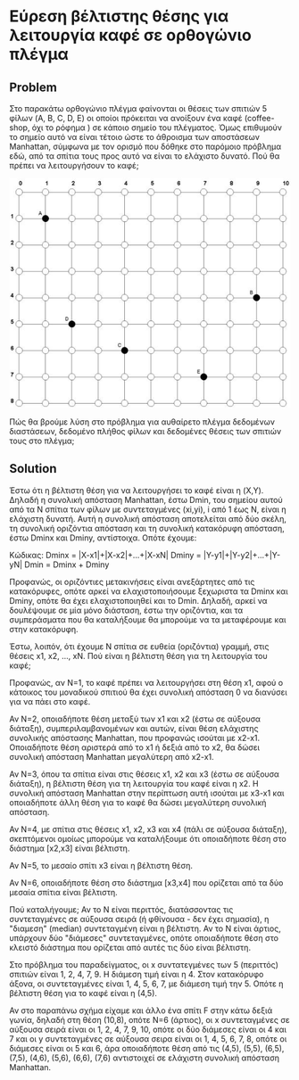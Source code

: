 # Εύρεση βέλτιστης θέσης για λειτουργία καφέ σε ορθογώνιο πλέγμα
## Problem
Στο παρακάτω ορθογώνιο πλέγμα φαίνονται οι θέσεις των σπιτιών 5 φίλων (A, B, C, D, E) οι οποίοι πρόκειται να ανοίξουν ένα καφέ (coffee-shop, όχι το ρόφημα  ) σε κάποιο σημείο του πλέγματος. Όμως επιθυμούν το σημείο αυτό να είναι τέτοιο ώστε το άθροισμα των αποστάσεων Manhattan, σύμφωνα με τον ορισμό που δόθηκε στο παρόμοιο πρόβλημα εδώ, από τα σπίτια τους προς αυτό να είναι το ελάχιστο δυνατό. Πού θα πρέπει να λειτουργήσουν το καφέ;  

![alt text](coffeeshop.jpg)    
  
Πώς θα βρούμε λύση στο πρόβλημα για αυθαίρετο πλέγμα δεδομένων διαστάσεων, δεδομένο πλήθος φίλων και δεδομένες θέσεις των σπιτιών τους στο πλέγμα;
## Solution
Έστω ότι η βέλτιστη θέση για να λειτουργήσει το καφέ είναι η (X,Y). Δηλαδή η συνολική απόσταση Manhattan, έστω Dmin, του σημείου αυτού από τα N σπίτια των φίλων με συντεταγμένες (xi,yi), i από 1 έως N, είναι η ελάχιστη δυνατή. Αυτή η συνολική απόσταση αποτελείται από δύο σκέλη, τη συνολική οριζόντια απόσταση και τη συνολική κατακόρυφη απόσταση, έστω Dminx και Dminy, αντίστοιχα. Οπότε έχουμε:

Κώδικας:
Dminx = |X-x1|+|X-x2|+...+|X-xN|
Dminy = |Y-y1|+|Y-y2|+...+|Y-yN|
Dmin = Dminx + Dminy

Προφανώς, οι οριζόντιες μετακινήσεις είναι ανεξάρτητες από τις κατακόρυφες, οπότε αρκεί να ελαχιστοποιήσουμε ξεχωριστα τα Dminx και Dminy, οπότε θα έχει ελαχιστοποιηθεί και το Dmin. Δηλαδή, αρκεί να δουλέψουμε σε μία μόνο διάσταση, έστω την οριζόντια, και τα συμπεράσματα που θα καταλήξουμε θα μπορούμε να τα μεταφέρουμε και στην κατακόρυφη.

Έστω, λοιπόν, ότι έχουμε N σπίτια σε ευθεία (οριζόντια) γραμμή, στις θέσεις x1, x2, ..., xN. Πού είναι η βέλτιστη θέση για τη λειτουργία του καφέ;

Προφανώς, αν N=1, το καφέ πρέπει να λειτουργήσει στη θέση x1, αφού ο κάτοικος του μοναδικού σπιτιού θα έχει συνολική απόσταση 0 να διανύσει για να πάει στο καφέ.

Αν N=2, οποιαδήποτε θέση μεταξύ των x1 και x2 (έστω σε αύξουσα διάταξη), συμπεριλαμβανομένων και αυτών, είναι θέση ελάχιστης συνολικής απόστασης Manhattan, που προφανώς ισούται με x2-x1. Οποιαδήποτε θέση αριστερά από το x1 ή δεξιά από το x2, θα δώσει συνολική απόσταση Manhattan μεγαλύτερη από x2-x1.

Αν N=3, όπου τα σπίτια είναι στις θέσεις x1, x2 και x3 (έστω σε αύξουσα διάταξη), η βέλτιστη θέση για τη λειτουργία του καφέ είναι η x2. Η συνολική απόσταση Manhattan στην περίπτωση αυτή ισούται με x3-x1 και οποιαδήποτε άλλη θέση για το καφέ θα δώσει μεγαλύτερη συνολική απόσταση.

Αν N=4, με σπίτια στις θέσεις x1, x2, x3 και x4 (πάλι σε αύξουσα διάταξη), σκεπτόμενοι ομοίως μπορούμε να καταλήξουμε ότι οποιαδήποτε θέση στο διάστημα [x2,x3] είναι βέλτιστη.

Αν N=5, το μεσαίο σπίτι x3 είναι η βέλτιστη θέση.

Αν N=6, οποιαδήποτε θέση στο διάστημα [x3,x4] που ορίζεται από τα δύο μεσαία σπίτια είναι βέλτιστη.

Πού καταλήγουμε; Αν το N είναι περιττός, διατάσσοντας τις συντεταγμένες σε αύξουσα σειρά (ή φθίνουσα - δεν έχει σημασία), η "διαμεση" (median) συντεταγμένη είναι η βέλτιστη. Αν το N είναι άρτιος, υπάρχουν δύο "διάμεσες" συντεταγμένες, οπότε οποιαδήποτε θέση στο κλειστό διάστημα που ορίζεται από αυτές τις δύο είναι βέλτιστη.

Στο πρόβλημα του παραδείγματος, οι x συντατεγμένες των 5 (περιττός) σπιτιών είναι 1, 2, 4, 7, 9. Η διάμεση τιμή είναι η 4. Στον κατακόρυφο άξονα, οι συντεταγμένες είναι 1, 4, 5, 6, 7, με διάμεση τιμή την 5. Οπότε η βέλτιστη θέση για το καφέ είναι η (4,5).

Αν στο παραπάνω σχήμα είχαμε και άλλο ένα σπίτι F στην κάτω δεξιά γωνία, δηλαδή στη θέση (10,8), οπότε N=6 (άρτιος), οι x συντεταγμένες σε αύξουσα σειρά είναι οι 1, 2, 4, 7, 9, 10, οπότε οι δύο διάμεσες είναι οι 4 και 7 και οι y συντεταγμένες σε αύξουσα σειρα είναι οι 1, 4, 5, 6, 7, 8, οπότε οι διάμεσες είναι οι 5 και 6, άρα οποιαδήποτε θέση από τις (4,5), (5,5), (6,5), (7,5), (4,6), (5,6), (6,6), (7,6) αντιστοιχεί σε ελάχιστη συνολική απόσταση Manhattan.